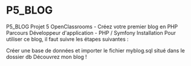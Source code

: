 # P5_BLOG
P5_BLOG
Projet 5 OpenClassrooms - Créez votre premier blog en PHP
Parcours Développeur d'application - PHP / Symfony
Installation
Pour utiliser ce blog, il faut suivre les étapes suivantes :

Créer une base de données et importer le fichier myblog.sql situé dans le dossier db
Découvrez mon blog !
